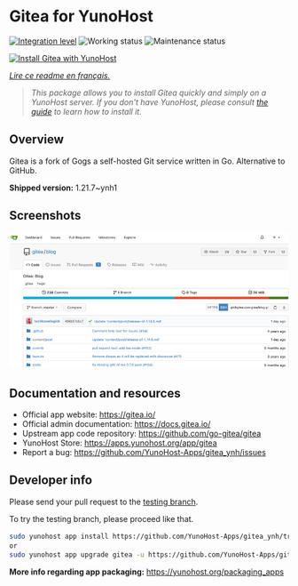 <!--
N.B.: This README was automatically generated by https://github.com/YunoHost/apps/tree/master/tools/readme_generator
It shall NOT be edited by hand.
-->

# Gitea for YunoHost

[![Integration level](https://dash.yunohost.org/integration/gitea.svg)](https://dash.yunohost.org/appci/app/gitea) ![Working status](https://ci-apps.yunohost.org/ci/badges/gitea.status.svg) ![Maintenance status](https://ci-apps.yunohost.org/ci/badges/gitea.maintain.svg)

[![Install Gitea with YunoHost](https://install-app.yunohost.org/install-with-yunohost.svg)](https://install-app.yunohost.org/?app=gitea)

*[Lire ce readme en français.](./README_fr.md)*

> *This package allows you to install Gitea quickly and simply on a YunoHost server.
If you don't have YunoHost, please consult [the guide](https://yunohost.org/#/install) to learn how to install it.*

## Overview

Gitea is a fork of Gogs a self-hosted Git service written in Go. Alternative to GitHub.


**Shipped version:** 1.21.7~ynh1

## Screenshots

![Screenshot of Gitea](./doc/screenshots/screenshot.png)

## Documentation and resources

* Official app website: <https://gitea.io/>
* Official admin documentation: <https://docs.gitea.io/>
* Upstream app code repository: <https://github.com/go-gitea/gitea>
* YunoHost Store: <https://apps.yunohost.org/app/gitea>
* Report a bug: <https://github.com/YunoHost-Apps/gitea_ynh/issues>

## Developer info

Please send your pull request to the [testing branch](https://github.com/YunoHost-Apps/gitea_ynh/tree/testing).

To try the testing branch, please proceed like that.

``` bash
sudo yunohost app install https://github.com/YunoHost-Apps/gitea_ynh/tree/testing --debug
or
sudo yunohost app upgrade gitea -u https://github.com/YunoHost-Apps/gitea_ynh/tree/testing --debug
```

**More info regarding app packaging:** <https://yunohost.org/packaging_apps>